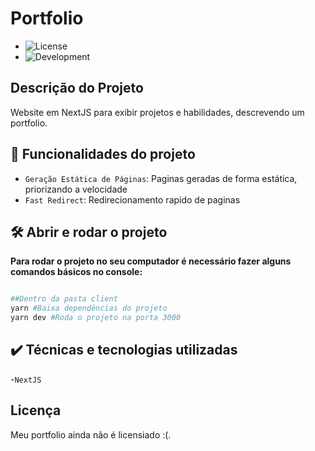 # Portfolio

-   ![License](https://img.shields.io/github/license/Lugui14/chat-app)
-   ![Development](http://img.shields.io/static/v1?label=STATUS&message=Constructiont&color=GREEN&style=for-the-badge)

## Descrição do Projeto

Website em NextJS para exibir projetos e habilidades, descrevendo um portfolio.

## :hammer: Funcionalidades do projeto

-   `Geração Estática de Páginas`: Paginas geradas de forma estática, priorizando a velocidade
-   `Fast Redirect`: Redirecionamento rapido de paginas

## 🛠️ Abrir e rodar o projeto

**Para rodar o projeto no seu computador é necessário fazer alguns comandos básicos no console:**

```bash

##Dentro da pasta client
yarn #Baixa dependências do projeto
yarn dev #Roda o projeto na porta 3000

```

## ✔️ Técnicas e tecnologias utilizadas

-`NextJS`

## Licença

Meu portfolio ainda não é licensiado :(.

